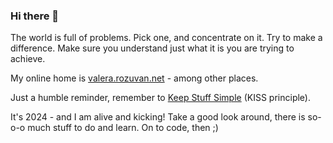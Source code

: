 ### Hi there 👋

The world is full of problems. Pick one, and concentrate on it. Try to make a difference. Make sure you understand just what it is you are trying to achieve.

My online home is [valera.rozuvan.net](https://valera.rozuvan.net/) - among other places.

Just a humble reminder, remember to [Keep Stuff Simple](https://lets-be-simple.net/) (KISS principle).

It's 2024 - and I am alive and kicking!
Take a good look around, there is so-o-o much stuff to do and learn.
On to code, then ;)
